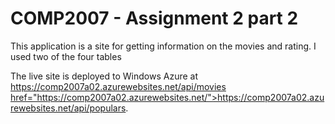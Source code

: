 <h1>COMP2007 - Assignment 2 part 2</h1>


<p>This application is a site for getting information on the movies and rating. I used two of the four tables </p>
<p>The live site is deployed to Windows Azure at <a href="https://comp2007a02.azurewebsites.net/">https://comp2007a02.azurewebsites.net/api/movies
  href="https://comp2007a02.azurewebsites.net/">https://comp2007a02.azurewebsites.net/api/populars</a>.</p>
